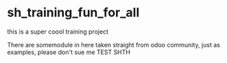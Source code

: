 # sh_training_fun_for_all
this is a super coool training project 

There are somemodule in here taken straight from odoo community, just as examples, please don't sue me
TEST SHTH

